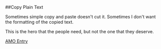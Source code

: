 ##Copy Plain Text

Sometimes simple copy and paste doesn't cut it. Sometimes I don't want the formatting of the copied text.

This is the hero that the people need, but not the one that they deserve.

[AMO Entry](https://addons.mozilla.org/en-US/firefox/addon/copy-plain-text-jetpack/)